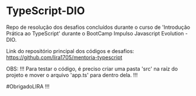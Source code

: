 # TypeScript-DIO
Repo de resolução dos desafios concluídos durante o curso de 'Introdução Prática ao TypeScript' durante o BootCamp Impulso Javascript Evolution - DIO.


Link do repositório principal dos códigos e desafios:
  https://github.com/lira1705/mentoria-typescript
  

OBS:  !!! Para testar o código, é preciso criar uma pasta 'src' na raíz do projeto e mover o arquivo 'app.ts' para dentro dela. !!!



#ObrigadoLIRA !!!
